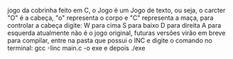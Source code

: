 jogo da cobrinha feito em C, o Jogo é um Jogo de texto, ou seja, o carcter "O" é a cabeça, "o"
representa o corpo e "C" representa a maça, para controlar a cabeça digite:
W para cima
S para baixo
D para direita
A para esquerda
atualmente não é o jogo original, futuras versões virão em breve
para compilar, entre na pasta que possui o INC e digite o comando no terminal:
gcc -Iinc main.c -o exe
e depois
./exe
